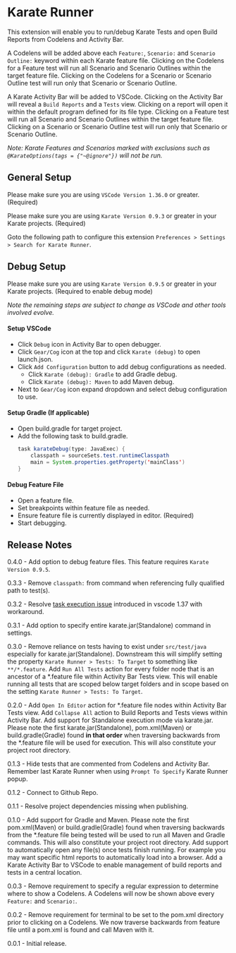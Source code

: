 # Karate Runner

This extension will enable you to run/debug Karate Tests and open Build Reports from Codelens and Activity Bar.

A Codelens will be added above each `Feature:`, `Scenario:` and `Scenario Outline:` keyword within each Karate feature file.  Clicking on the Codelens for a Feature test will run all Scenario and Scenario Outlines within the target feature file.  Clicking on the Codelens for a Scenario or Scenario Outline test will run only that Scenario or Scenario Outline.

A Karate Activity Bar will be added to VSCode.  Clicking on the Activity Bar will reveal a `Build Reports` and a `Tests` view.  Clicking on a report will open it within the default program defined for its file type.  Clicking on a Feature test will run all Scenario and Scenario Outlines within the target feature file.  Clicking on a Scenario or Scenario Outline test will run only that Scenario or Scenario Outline.

*Note: Karate Features and Scenarios marked with exclusions such as `@KarateOptions(tags = {"~@ignore"})` will not be run.*


## General Setup
Please make sure you are using `VSCode Version 1.36.0` or greater. (Required)

Please make sure you are using `Karate Version 0.9.3` or greater in your Karate projects. (Required)

Goto the following path to configure this extension `Preferences > Settings > Search for Karate Runner`.

## Debug Setup
Please make sure you are using `Karate Version 0.9.5` or greater in your Karate projects.  (Required to enable debug mode)

*Note the remaining steps are subject to change as VSCode and other tools involved evolve.*

#### Setup VSCode
- Click `Debug` icon in Activity Bar to open debugger.
- Click `Gear/Cog` icon at the top and click `Karate (debug)` to open launch.json.
- Click `Add Configuration` button to add debug configurations as needed.
  - Click `Karate (debug): Gradle` to add Gradle debug.
  - Click `Karate (debug): Maven` to add Maven debug.
- Next to `Gear/Cog` icon expand dropdown and select debug configuration to use.

#### Setup Gradle (If applicable)
- Open build.gradle for target project.
- Add the following task to build.gradle.
    ```java
    task karateDebug(type: JavaExec) {
        classpath = sourceSets.test.runtimeClasspath
        main = System.properties.getProperty('mainClass')
    }
    ```

#### Debug Feature File
- Open a feature file.
- Set breakpoints within feature file as needed.
- Ensure feature file is currently displayed in editor. (Required)
- Start debugging.

## Release Notes
0.4.0 - Add option to debug feature files.  This feature requires `Karate Version 0.9.5`.

0.3.3 - Remove `classpath:` from command when referencing fully qualified path to test(s).

0.3.2 - Resolve [task execution issue](https://github.com/kirksl/karate-runner/issues/3) introduced in vscode 1.37 with workaround.

0.3.1 - Add option to specify entire karate.jar(Standalone) command in settings.

0.3.0 - Remove reliance on tests having to exist under `src/test/java` especially for karate.jar(Standalone).  Downstream this will simplify setting the property `Karate Runner > Tests: To Target` to something like `**/*.feature`.  Add `Run All Tests` action for every folder node that is an ancestor of a *.feature file within Activity Bar Tests view.  This will enable running all tests that are scoped below target folders and in scope based on the setting `Karate Runner > Tests: To Target`.

0.2.0 - Add `Open In Editor` action for *.feature file nodes within Activity Bar Tests view.  Add `Collapse All` action to Build Reports and Tests views within Activity Bar.  Add support for Standalone execution mode via karate.jar.  Please note the first karate.jar(Standalone), pom.xml(Maven) or build.gradle(Gradle) found **in that order** when traversing backwards from the *.feature file will be used for execution.  This will also constitute your project root directory.

0.1.3 - Hide tests that are commented from Codelens and Activity Bar.  Remember last Karate Runner when using `Prompt To Specify` Karate Runner popup.

0.1.2 - Connect to Github Repo.

0.1.1 - Resolve project dependencies missing when publishing.

0.1.0 - Add support for Gradle and Maven.  Please note the first pom.xml(Maven) or build.gradle(Gradle) found when traversing backwards from the *.feature file being tested will be used to run all Maven and Gradle commands.  This will also constitute your project root directory.  Add support to automatically open any file(s) once tests finish running.  For example you may want specific html reports to automatically load into a browser.  Add a Karate Activity Bar to VSCode to enable management of build reports and tests in a central location.

0.0.3 - Remove requirement to specify a regular expression to determine where to show a Codelens.  A Codelens will now be shown above every `Feature:` and `Scenario:`.

0.0.2 - Remove requirement for terminal to be set to the pom.xml directory prior to clicking on a Codelens.  We now traverse backwards from feature file until a pom.xml is found and call Maven with it.

0.0.1 - Initial release.